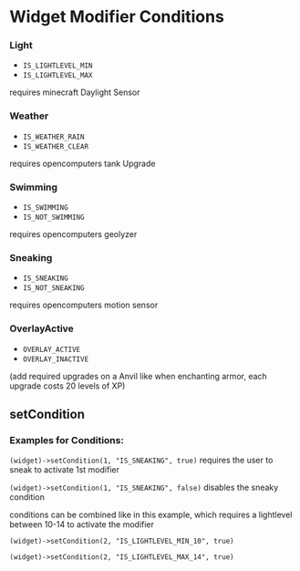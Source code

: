 # Widget Modifier Conditions

### Light
* `IS_LIGHTLEVEL_MIN`
* `IS_LIGHTLEVEL_MAX`

requires minecraft Daylight Sensor

### Weather
* `IS_WEATHER_RAIN`
* `IS_WEATHER_CLEAR`

requires opencomputers tank Upgrade

### Swimming
* `IS_SWIMMING`
* `IS_NOT_SWIMMING`

requires opencomputers geolyzer

### Sneaking
* `IS_SNEAKING`
* `IS_NOT_SNEAKING`

requires opencomputers motion sensor

### OverlayActive
* `OVERLAY_ACTIVE`
* `OVERLAY_INACTIVE`



(add required upgrades on a Anvil like when enchanting armor, each upgrade costs 20 levels of XP)


## setCondition
### Examples for Conditions:

`(widget)->setCondition(1, "IS_SNEAKING", true)` requires the user to sneak to activate 1st modifier

`(widget)->setCondition(1, "IS_SNEAKING", false)` disables the sneaky condition


conditions can be combined like in this example, which requires a lightlevel between 10-14 to activate the modifier

`(widget)->setCondition(2, "IS_LIGHTLEVEL_MIN_10", true)`

`(widget)->setCondition(2, "IS_LIGHTLEVEL_MAX_14", true)`
